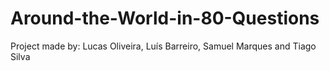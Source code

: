 Around-the-World-in-80-Questions
================================

Project made by: Lucas Oliveira, Luís Barreiro, Samuel Marques and Tiago Silva
